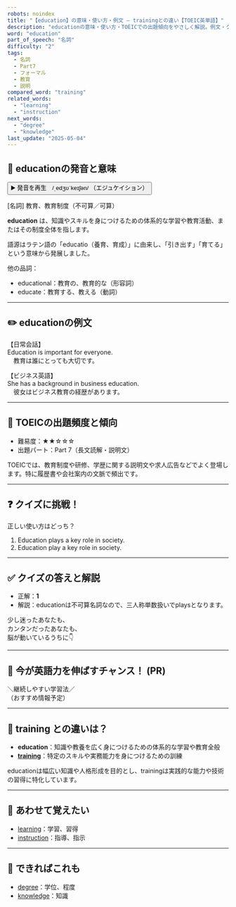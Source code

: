 ```yaml
---
robots: noindex
title: "【education】の意味・使い方・例文 ― trainingとの違い【TOEIC英単語】"
description: "educationの意味・使い方・TOEICでの出題傾向をやさしく解説。例文・クイズ付きでtrainingとの違いもわかりやすく学べます。"
word: "education"
part_of_speech: "名詞"
difficulty: "2"
tags:
  - 名詞
  - Part7
  - フォーマル
  - 教育
  - 説明
compared_word: "training"
related_words:
  - "learning"
  - "instruction"
next_words:
  - "degree"
  - "knowledge"
last_update: "2025-05-04"
---
```


## 🔰 educationの発音と意味

<button class="play-audio" onclick="playTTS('education')">
  <span class="play-audio-main">
    ▶️ 発音を再生　/ˌedʒʊˈkeɪʃən/
  </span>
  <span class="play-audio-sub">
    （エジュケイション）
  </span>
</button>

[名詞] 教育、教育制度（不可算／可算）

**education** は、知識やスキルを身につけるための体系的な学習や教育活動、またはその制度全体を指します。

語源はラテン語の「educatio（養育、育成）」に由来し、「引き出す」「育てる」という意味から発展しました。

他の品詞：  
- educational：教育の、教育的な（形容詞）
- educate：教育する、教える（動詞）

---

## ✏️ educationの例文

【日常会話】  
Education is important for everyone.  
　教育は誰にとっても大切です。

【ビジネス英語】  
She has a background in business education.  
　彼女はビジネス教育の経歴があります。

---

## 🎯 TOEICの出題頻度と傾向

- 難易度：★★☆☆☆
- 出題パート：Part 7（長文読解・説明文）

TOEICでは、教育制度や研修、学歴に関する説明文や求人広告などでよく登場します。特に履歴書や会社案内の文脈で頻出です。

---

## ❓ クイズに挑戦！

正しい使い方はどっち？

1. Education plays a key role in society.  
2. Education play a key role in society.

---

## ✅ クイズの答えと解説

- 正解：**1**
- 解説：educationは不可算名詞なので、三人称単数扱いでplaysとなります。

少し迷ったあなたも、  
カンタンだったあなたも、  
脳が動いているうちに👇️

---

## 🚀 今が英語力を伸ばすチャンス！ (PR)

<div class="info-center">
＼継続しやすい学習法／<br>  
（おすすめ情報予定）
</div>

---

## 🤔  training との違いは？

- **education**：知識や教養を広く身につけるための体系的な学習や教育全般
- **[training](/word/training/)**：特定のスキルや実務能力を身につけるための訓練

educationは幅広い知識や人格形成を目的とし、trainingは実践的な能力や技術の習得に特化しています。

---

## 🧩 あわせて覚えたい

- [learning](/word/learning/)：学習、習得
- [instruction](/word/instruction/)：指導、指示

---

## 📖 できればこれも

- [degree](/word/degree/)：学位、程度
- [knowledge](/word/knowledge/)：知識

<!-- cvid: aid42_bid09 -->

